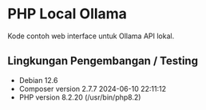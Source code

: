 # PHP Local Ollama

Kode contoh web interface untuk Ollama API lokal.

## Lingkungan Pengembangan / Testing

- Debian 12.6
- Composer version 2.7.7 2024-06-10 22:11:12
- PHP version 8.2.20 (/usr/bin/php8.2)
